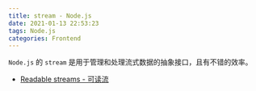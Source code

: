 ```yaml
---
title: stream - Node.js
date: 2021-01-13 22:53:23
tags: Node.js
categories: Frontend
---
```


`Node.js` 的 `stream` 是用于管理和处理流式数据的抽象接口，且有不错的效率。

- [Readable streams - 可读流](/personal-blog/2021/01/14/Readable-stream-Node-js/)
